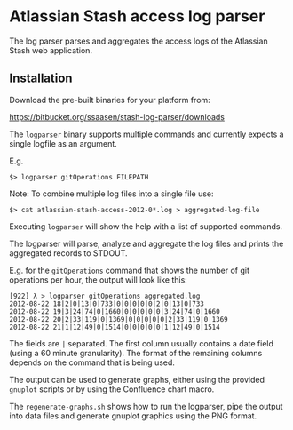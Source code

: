 Atlassian Stash access log parser
=================================

The log parser parses and aggregates the access logs of the Atlassian Stash web
application.

Installation
------------

Download the pre-built binaries for your platform from:

https://bitbucket.org/ssaasen/stash-log-parser/downloads

The `logparser` binary supports multiple commands and currently expects
a single logfile as an argument.

E.g.

    $> logparser gitOperations FILEPATH

Note: To combine multiple log files into a single file use:

    $> cat atlassian-stash-access-2012-0*.log > aggregated-log-file

Executing `logparser` will show the help with a list of supported commands.

The logparser will parse, analyze and aggregate the log files and prints the
aggregated records to STDOUT.

E.g. for the `gitOperations` command that shows the number of git operations
per hour, the output will look like this:


    [922] λ > logparser gitOperations aggregated.log 
    2012-08-22 18|2|0|13|0|733|0|0|0|0|0|2|0|13|0|733
    2012-08-22 19|3|24|74|0|1660|0|0|0|0|0|3|24|74|0|1660
    2012-08-22 20|2|33|119|0|1369|0|0|0|0|0|2|33|119|0|1369
    2012-08-22 21|1|12|49|0|1514|0|0|0|0|0|1|12|49|0|1514

The fields are `|` separated. The first column usually contains a date field
(using a 60 minute granularity). The format of the remaining columns depends on
the command that is being used.


The output can be used to generate graphs, either using the provided `gnuplot`
scripts or by using the Confluence chart macro.

The `regenerate-graphs.sh` shows how to run the logparser, pipe the output into
data files and generate gnuplot graphics using the PNG format.
